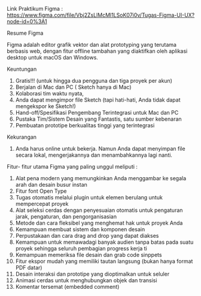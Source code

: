 Link Praktikum Figma : https://www.figma.com/file/Vbj2ZsLlMcMl1LSoK07i0v/Tugas-Figma-UI-UX?node-id=0%3A1

Resume Figma

Figma adalah editor grafik vektor dan alat prototyping yang terutama berbasis web, dengan fitur offline tambahan yang diaktifkan oleh aplikasi desktop untuk macOS dan Windows.

Keuntungan
1. Gratis!!! (untuk hingga dua pengguna dan tiga proyek per akun)
2. Berjalan di Mac dan PC ( Sketch hanya di Mac)
3. Kolaborasi tim waktu nyata,
4. Anda dapat mengimpor file Sketch (tapi hati-hati, Anda tidak dapat mengekspor ke Sketch!)
5. Hand-off/Spesifikasi Pengembang Terintegrasi untuk Mac dan PC
6. Pustaka Tim/Sistem Desain yang Fantastis, satu sumber kebenaran
7. Pembuatan prototipe berkualitas tinggi yang terintegrasi

Kekurangan
1. Anda harus online untuk bekerja. Namun Anda dapat menyimpan file secara lokal, mengerjakannya dan menambahkannya lagi nanti.

Fitur- fitur utama Figma yang paling unggul meliputi :

1. Alat pena modern yang memungkinkan Anda menggambar ke segala arah dan desain busur instan
2. Fitur font Open Type
3. Tugas otomatis melalui plugin untuk elemen berulang untuk mempercepat proyek
4. Alat seleksi cerdas dengan penyesuaian otomatis untuk pengaturan jarak, pengaturan, dan pengorganisasian
5. Metode dan cara fleksibel yang menghemat hak untuk proyek Anda
6. Kemampuan membuat sistem dan komponen desain
7. Perpustakaan dan cara drag and drop yang dapat diakses
8. Kemampuan untuk memawadagi banyak audien tanpa batas pada suatu proyek sehingga seluruh pembagian progress kerja ti
9. Kemampuan memeriksa file desain dan grab code sinppets
10. Fitur ekspor mudah yang memiliki tautan langsung (bukan hanya format PDF datar)
11. Desain interaksi dan prototipe yang dioptimalkan untuk seluler
12. Animasi cerdas untuk menghubungkan objek dan transisi
13. Komentar tersemat (embedded comment)